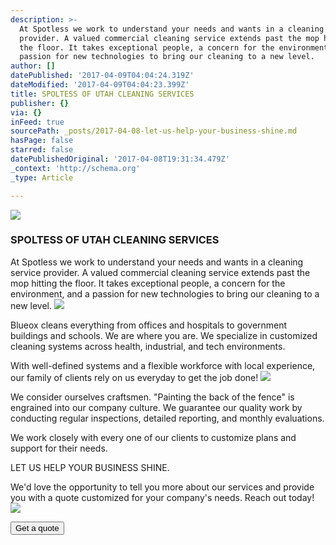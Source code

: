 ```yaml
---
description: >-
  At Spotless we work to understand your needs and wants in a cleaning service
  provider. A valued commercial cleaning service extends past the mop hitting
  the floor. It takes exceptional people, a concern for the environment, and a
  passion for new technologies to bring our cleaning to a new level.
author: []
datePublished: '2017-04-09T04:04:24.319Z'
dateModified: '2017-04-09T04:04:23.399Z'
title: SPOLTESS OF UTAH CLEANING SERVICES
publisher: {}
via: {}
inFeed: true
sourcePath: _posts/2017-04-08-let-us-help-your-business-shine.md
hasPage: false
starred: false
datePublishedOriginal: '2017-04-08T19:31:34.479Z'
_context: 'http://schema.org'
_type: Article

---
```

![](https://the-grid-user-content.s3-us-west-2.amazonaws.com/7b16b139-ecb4-455d-8ac2-22bfaae433a1.png)

### SPOLTESS OF UTAH CLEANING SERVICES

At Spotless we work to understand your needs and wants in a cleaning service provider. A valued commercial cleaning service extends past the mop hitting the floor. It takes exceptional people, a concern for the environment, and a passion for new technologies to bring our cleaning to a new level.
![](https://the-grid-user-content.s3-us-west-2.amazonaws.com/3459da01-5951-491b-bd51-b0eaa0efee99.jpg)

Blueox cleans everything from offices and hospitals to government buildings and schools. We are where you are. We specialize in customized cleaning systems across health, industrial, and tech environments.

With well-defined systems and a flexible workforce with local experience, our family of clients rely on us everyday to get the job done!
![](https://the-grid-user-content.s3-us-west-2.amazonaws.com/07859620-1171-43ef-99f0-d627fa15f074.png)

We consider ourselves craftsmen. "Painting the back of the fence" is engrained into our company culture. We guarantee our quality work by conducting regular inspections, detailed reporting, and monthly evaluations.

We work closely with every one of our clients to customize plans and support for their needs.

LET US HELP YOUR BUSINESS SHINE.

We'd love the opportunity to tell you more about our services and provide you with a quote customized for your company's needs. Reach out today!
![](https://the-grid-user-content.s3-us-west-2.amazonaws.com/88806105-1802-40bc-b097-163bca5f670b.jpg)

<button data-role="cta" style="">Get a quote</button>